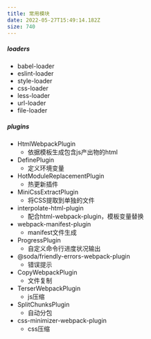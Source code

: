 ```yaml
---
title: 常用模块
date: 2022-05-27T15:49:14.182Z
size: 740
---
```

##### loaders

- babel-loader
- eslint-loader
- style-loader
- css-loader
- less-loader
- url-loader
- file-loader

##### plugins

- HtmlWebpackPlugin
  - 依据模板生成包含js产出物的html
- DefinePlugin
  - 定义环境变量
- HotModuleReplacementPlugin
  - 热更新插件
- MiniCssExtractPlugin
  - 将CSS提取到单独的文件
- interpolate-html-plugin
  - 配合html-webpack-plugin，模板变量替换
- webpack-manifest-plugin
  - manifest文件生成
- ProgressPlugin
  - 自定义命令行进度状况输出
- @soda/friendly-errors-webpack-plugin
  - 错误提示
- CopyWebpackPlugin
  - 文件复制
- TerserWebpackPlugin
  - js压缩
- SplitChunksPlugin
  - 自动分包
- css-minimizer-webpack-plugin
  - css压缩

